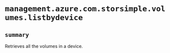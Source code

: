 # `management.azure.com.storsimple.volumes.listbydevice`

## `summary`
Retrieves all the volumes in a device.


